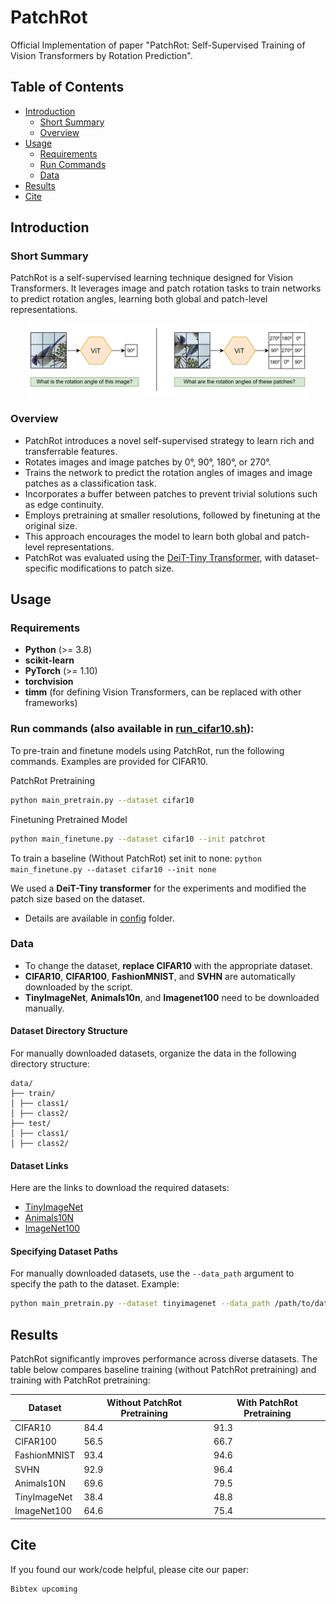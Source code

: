 # PatchRot
Official Implementation of paper "PatchRot: Self-Supervised Training of Vision Transformers by Rotation Prediction". <br>

## Table of Contents
- [Introduction](#introduction)
  - [Short Summary](#short-summary)
  - [Overview](#overview)
- [Usage](#usage)
  - [Requirements](#requirements)
  - [Run Commands](#run-commands)
  - [Data](#data)
- [Results](#results)
- [Cite](#cite)

## Introduction
### Short Summary
PatchRot is a self-supervised learning technique designed for Vision Transformers. It leverages image and patch rotation tasks to train networks to predict rotation angles, learning both global and patch-level representations.
<p align="center">
<img src="/figures/Toy.jpg" width="90%"></img>
</p>

### Overview
- PatchRot introduces a novel self-supervised strategy to learn rich and transferrable features.
- Rotates images and image patches by 0°, 90°, 180°, or 270°.
- Trains the network to predict the rotation angles of images and image patches as a classification task.
- Incorporates a buffer between patches to prevent trivial solutions such as edge continuity.
- Employs pretraining at smaller resolutions, followed by finetuning at the original size.
- This approach encourages the model to learn both global and patch-level representations.
- PatchRot was evaluated using the [DeiT-Tiny Transformer](https://arxiv.org/abs/2012.12877), with dataset-specific modifications to patch size.

## Usage
### Requirements
- **Python** (>= 3.8)
- **scikit-learn**
- **PyTorch** (>= 1.10)
- **torchvision**
- **timm** (for defining Vision Transformers, can be replaced with other frameworks)

### Run commands (also available in <a href="run_cifar10.sh">run_cifar10.sh</a>):
To pre-train and finetune models using PatchRot, run the following commands. Examples are provided for CIFAR10.

PatchRot Pretraining
```bash
python main_pretrain.py --dataset cifar10
```
Finetuning Pretrained Model
```bash
python main_finetune.py --dataset cifar10 --init patchrot
```
To train a baseline (Without PatchRot) set init to none: `python main_finetune.py --dataset cifar10 --init none`

We used a **DeiT-Tiny transformer** for the experiments and modified the patch size based on the dataset.
- Details are available in <a href="https://github.com/s-chh/PatchRot/tree/main/config">config</a> folder.

### Data
- To change the dataset, **replace CIFAR10** with the appropriate dataset. <br>
- **CIFAR10**, **CIFAR100**, **FashionMNIST**, and **SVHN** are automatically downloaded by the script.
- **TinyImageNet**, **Animals10n**, and **Imagenet100** need to be downloaded manually.
#### Dataset Directory Structure
For manually downloaded datasets, organize the data in the following directory structure:
```
data/
├── train/
│ ├── class1/
│ ├── class2/
├── test/
│ ├── class1/
│ ├── class2/
```
#### Dataset Links
Here are the links to download the required datasets:
- [TinyImageNet](http://cs231n.stanford.edu/tiny-imagenet-200.zip)  
- [Animals10N](https://dm.kaist.ac.kr/datasets/animal-10n/)  
- [ImageNet100](https://www.kaggle.com/datasets/ambityga/imagenet100)  

#### Specifying Dataset Paths
For manually downloaded datasets, use the `--data_path` argument to specify the path to the dataset. Example:
```bash
python main_pretrain.py --dataset tinyimagenet --data_path /path/to/data
```

## Results
PatchRot significantly improves performance across diverse datasets. The table below compares baseline training (without PatchRot pretraining) and training with PatchRot pretraining:

| Dataset         | Without PatchRot Pretraining | With PatchRot Pretraining |
|------------------|------------------------------|----------------------------|
| CIFAR10          | 84.4                         | 91.3                       |
| CIFAR100         | 56.5                         | 66.7                       |
| FashionMNIST     | 93.4                         | 94.6                       |
| SVHN             | 92.9                         | 96.4                       |
| Animals10N       | 69.6                         | 79.5                       |
| TinyImageNet     | 38.4                         | 48.8                       |
| ImageNet100      | 64.6                         | 75.4                       |


## Cite
If you found our work/code helpful, please cite our paper:
```
Bibtex upcoming
```
